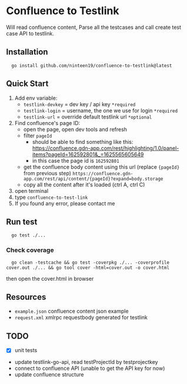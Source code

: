 # Confluence to Testlink

Will read confluence content, Parse all the testcases and call create test case API to testlink.

## Installation

      go install github.com/ninteen19/confluence-to-testlink@latest

## Quick Start

1. Add env variable:
    - `testlink-devkey` = dev key / api key `*required`
    - `testlink-login` = username, the one we use for login `*required`
    - `testlink-url` = override default testlink url `*optional`
2. Find confluence's page ID:
    - open the page, open dev tools and refresh
    - filter `pageId`
        - should be able to find something like
          this: https://confluence.gdn-app.com/rest/highlighting/1.0/panel-items?pageId=162592801&_=1625565605649
        - in this case the page id is `162592801`
    - get the confluence body content using this url (replace `{pageId}` from previous
      step) `https://confluence.gdn-app.com/rest/api/content/{pageId}?expand=body.storage`
    - copy all the content after it's loaded (ctrl A, ctrl C)
3. open terminal
4. type `confluence-to-test-link`
5. If you found any error, please contact me

## Run test

      go test ./...

### Check coverage

      go clean -testcache && go test -coverpkg ./... -coverprofile cover.out ./... && go tool cover -html=cover.out -o cover.html

then open the cover.html in browser

## Resources

- `example.json` confluence content json example
- `request.xml` xmlrpc requestbody generated for testlink

## TODO

- [x] unit tests
- update testlink-go-api, read testProjectId by testprojectkey
- connect to confluence API (unable to get the API key for now)
- update confluence structure
